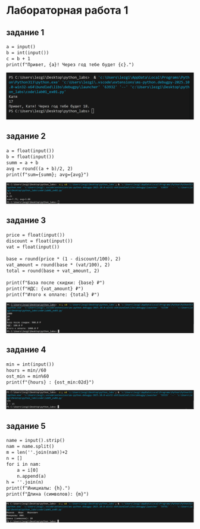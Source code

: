 # __Лабораторная работа 1__
## задание 1
```
a = input()
b = int(input())
c = b + 1
print(f"Привет, {a}! Через год тебе будет {c}.")
```
![01](./images/lab01/lab01_ex01.png)
## задание 2
```
a = float(input())
b = float(input())
summ = a + b
avg = round((a + b)/2, 2)
print(f"sum={summ}; avg={avg}")
```
![02](./images/lab01/lab01_ex02.png)
## задание 3
```
price = float(input())
discount = float(input())
vat = float(input())

base = round(price * (1 - discount/100), 2)
vat_amount = round(base * (vat/100), 2)
total = round(base + vat_amount, 2)

print(f"База после скидки: {base} ₽")
print(f"НДС: {vat_amount} ₽")
print(f"Итого к оплате: {total} ₽")
```
![03](./images/lab01/lab01_ex03.png)
## задание 4
```
min = int(input())
hours = min//60
ost_min = min%60
print(f"{hours} : {ost_min:02d}")
```
![04](./images/lab01/lab01_ex04.png)
## задание 5
```
name = input().strip()
nam = name.split()
m = len(''.join(nam))+2
n = []
for i in nam:
    a = i[0]
    n.append(a)
h = ''.join(n)
print(f"Инициалы: {h}.")
print(f"Длина (символов): {m}")
```
![05](./images/lab01/lab01_ex05.png)
